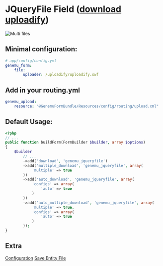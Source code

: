 # JQueryFile Field ([download uploadify](http://www.uploadify.com))

![Multi files](https://github.com/genemu/GenemuFormBundle/raw/master/Resources/doc/jquery/file/images/multiple.png)

## Minimal configuration:

``` yml
# app/config/config.yml
genemu_form:
    file:
        uploader: /uploadify/uploadify.swf
```

## Add in your routing.yml

``` yml
genemu_upload:
    resource: "@GenemuFormBundle/Resources/config/routing/upload.xml"
```

## Default Usage:

``` php
<?php
// ...
public function buildForm(FormBuilder $builder, array $options)
{
    $builder
        // ...
        ->add('download', 'genemu_jqueryfile')
        ->add('multiple_download', 'genemu_jqueryfile', array(
            'multiple' => true
        ))
        ->add('auto_download', 'genemu_jqueryfile', array(
            'configs' => array(
                'auto' => true
            )
        ))
        ->add('auto_multiple_download', 'genemu_jqueryfile', array(
            'multiple' => true,
            'configs' => array(
                'auto' => true
            )
        ));
}
```

## Extra

[Configuration](https://github.com/genemu/GenemuFormBundle/blob/master/Resources/doc/jquery/file/default.md)
[Save Entity File](https://github.com/genemu/GenemuFormBundle/blob/master/Resources/doc/jquery/file/entity.md)
